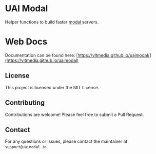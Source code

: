 # UAI Modal

Helper functions to build faster [modal ](https://modal.com)servers.

# Web Docs
Documentation can be found here:
[https://vltmedia.github.io/uaimodal/](https://vltmedia.github.io/uaimodal)

## License

This project is licensed under the MIT License.

## Contributing

Contributions are welcome! Please feel free to submit a Pull Request.

## Contact

For any questions or issues, please contact the maintainer at `support@uaimodal.io`.
